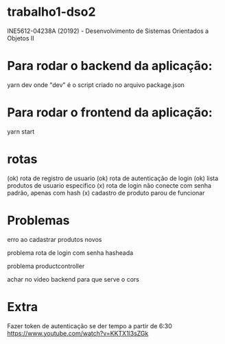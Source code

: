 # trabalho1-dso2
INE5612-04238A (20192) - Desenvolvimento de Sistemas Orientados a Objetos II

# Para rodar o backend da aplicação:
yarn dev
onde "dev" é o script criado no arquivo package.json

# Para rodar o frontend da aplicação:
yarn start

# rotas

(ok) rota de registro de usuario
(ok) rota de autenticação de login
(ok) lista produtos de usuario especifico
(x)  rota de login não conecte com senha padrão, apenas com hash
(x)  cadastro de produto parou de funcionar

# Problemas

erro ao cadastrar produtos novos

problema rota de login com senha hasheada

problema productcontroller

achar no video backend para que serve o cors

# Extra

Fazer token de autenticação se der tempo a partir de 6:30
https://www.youtube.com/watch?v=KKTX1l3sZGk 